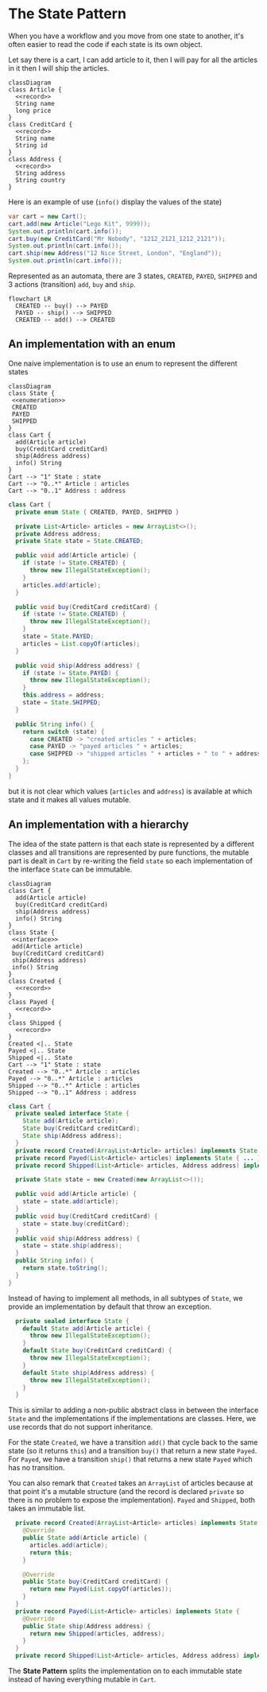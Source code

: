 # The State Pattern

When you have a workflow and you move from one state to another,
it's often easier to read the code if each state is its own object.

Let say there is a cart, I can add article to it, then I will pay for all the articles in it then
I will ship the articles.

```mermaid
classDiagram
class Article {
  <<record>>
  String name
  long price
}
class CreditCard {
  <<record>>
  String name
  String id
}
class Address {
  <<record>>
  String address
  String country
}
```

Here is an example of use (`info()` display the values of the state)
```java
var cart = new Cart();
cart.add(new Article("Lego Kit", 9999));
System.out.println(cart.info());
cart.buy(new CreditCard("Mr Nobody", "1212_2121_1212_2121"));
System.out.println(cart.info());
cart.ship(new Address("12 Nice Street, London", "England"));
System.out.println(cart.info());
```

Represented as an automata, there are 3 states, `CREATED`, `PAYED`, `SHIPPED` and
3 actions (transition) `add`, `buy` and `ship`.

```mermaid
flowchart LR
  CREATED -- buy() --> PAYED
  PAYED -- ship() --> SHIPPED
  CREATED -- add() --> CREATED
```

## An implementation with an enum

One naive implementation is to use an enum to represent the different states

```mermaid
classDiagram
class State {
 <<enumeration>>
 CREATED
 PAYED
 SHIPPED
}
class Cart {
  add(Article article)
  buy(CreditCard creditCard)
  ship(Address address)
  info() String
}
Cart --> "1" State : state
Cart --> "0..*" Article : articles
Cart --> "0..1" Address : address
```

```java
class Cart {
  private enum State { CREATED, PAYED, SHIPPED }

  private List<Article> articles = new ArrayList<>();
  private Address address;
  private State state = State.CREATED;

  public void add(Article article) {
    if (state != State.CREATED) {
      throw new IllegalStateException();
    }
    articles.add(article);
  }

  public void buy(CreditCard creditCard) {
    if (state != State.CREATED) {
      throw new IllegalStateException();
    }
    state = State.PAYED;
    articles = List.copyOf(articles);
  }

  public void ship(Address address) {
    if (state != State.PAYED) {
      throw new IllegalStateException();
    }
    this.address = address;
    state = State.SHIPPED;
  }

  public String info() {
    return switch (state) {
      case CREATED -> "created articles " + articles;
      case PAYED -> "payed articles " + articles;
      case SHIPPED -> "shipped articles " + articles + " to " + address;
    };
  }
}
```

but it is not clear which values (`articles` and `address`) is available at which state 
and it makes all values mutable.


## An implementation with a hierarchy

The idea of the state pattern is that each state is represented by a different classes
and all transitions are represented by pure functions, the mutable part is dealt in `Cart`
by re-writing the field `state` so each implementation of the interface `State` can be immutable.

```mermaid
classDiagram
class Cart {
  add(Article article)
  buy(CreditCard creditCard)
  ship(Address address)
  info() String
}
class State {
 <<interface>>
 add(Article article)
 buy(CreditCard creditCard)
 ship(Address address)
 info() String
}
class Created {
  <<record>>
}
class Payed {
  <<record>>
}
class Shipped {
  <<record>>
}
Created <|.. State
Payed <|.. State
Shipped <|.. State
Cart --> "1" State : state
Created --> "0..*" Article : articles
Payed --> "0..*" Article : articles
Shipped --> "0..*" Article : articles
Shipped --> "0..1" Address : address
```

```java
class Cart {
  private sealed interface State {
    State add(Article article);
    State buy(CreditCard creditCard);
    State ship(Address address);
  }
  private record Created(ArrayList<Article> articles) implements State { ... }
  private record Payed(List<Article> articles) implements State { ... }
  private record Shipped(List<Article> articles, Address address) implements State { ... }

  private State state = new Created(new ArrayList<>());

  public void add(Article article) {
    state = state.add(article);
  }
  public void buy(CreditCard creditCard) {
    state = state.buy(creditCard);
  }
  public void ship(Address address) {
    state = state.ship(address);
  }
  public String info() {
    return state.toString();
  }
}
```

Instead of having to implement all methods, in all subtypes of `State`,
we provide an implementation by default that throw an exception.

```java
  private sealed interface State {
    default State add(Article article) {
      throw new IllegalStateException();
    }
    default State buy(CreditCard creditCard) {
      throw new IllegalStateException();
    }
    default State ship(Address address) {
      throw new IllegalStateException();
    }
  }
```

This is similar to adding a non-public abstract class in between the interface `State` and the implementations
if the implementations are classes. Here, we use records that do not support inheritance.

For the state `Created`, we have a transition `add()` that cycle back to the same state (so it returns `this`)
and a transition `buy()` that return a new state `Payed`. For `Payed`, we have a transition `ship()`
that returns a new state `Payed` which has no transition.

You can also remark that `Created` takes an `ArrayList` of articles because at that point it's a mutable structure
(and the record is declared `private` so there is no problem to expose the implementation). `Payed` and
`Shipped`, both takes an immutable list.

```java
  private record Created(ArrayList<Article> articles) implements State {
    @Override
    public State add(Article article) {
      articles.add(article);
      return this;
    }

    @Override
    public State buy(CreditCard creditCard) {
      return new Payed(List.copyOf(articles));
    }
  }
  private record Payed(List<Article> articles) implements State {
    @Override
    public State ship(Address address) {
      return new Shipped(articles, address);
    }
  }
  private record Shipped(List<Article> articles, Address address) implements State { }
```

The **State Pattern** splits the implementation on to each immutable state instead of having everything
mutable in `Cart`.

